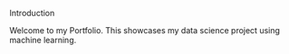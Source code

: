 Introduction

Welcome to my Portfolio. This showcases my data science project using machine learning.
